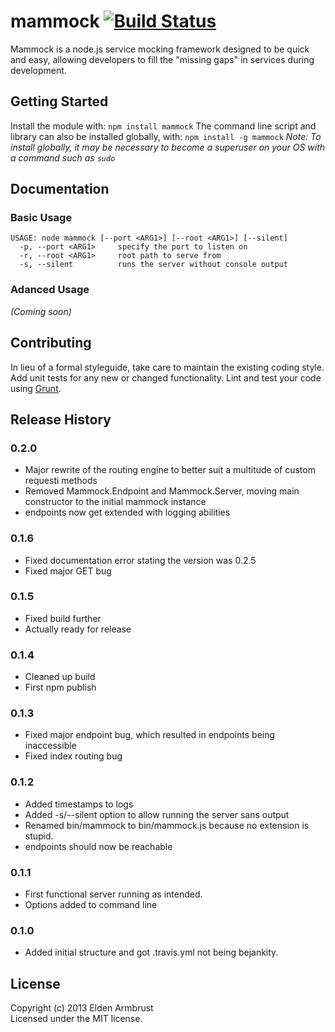 # mammock [![Build Status](https://secure.travis-ci.org/earmbrust/mammock.png?branch=master)](http://travis-ci.org/earmbrust/mammock)

Mammock is a node.js service mocking framework designed to be quick and easy, allowing developers to fill the "missing gaps" in services during development.

## Getting Started
Install the module with: `npm install mammock`
The command line script and library can also be installed globally, with: `npm install -g mammock`
_Note: To install globally, it may be necessary to become a superuser on your OS with a command such as `sudo`_

## Documentation
### Basic Usage
    USAGE: node mammock [--port <ARG1>] [--root <ARG1>] [--silent] 
      -p, --port <ARG1>     specify the port to listen on
      -r, --root <ARG1>     root path to serve from
      -s, --silent          runs the server without console output

### Adanced Usage
_(Coming soon)_

## Contributing
In lieu of a formal styleguide, take care to maintain the existing coding style. Add unit tests for any new or changed functionality. Lint and test your code using [Grunt](http://gruntjs.com/).

## Release History
### 0.2.0
* Major rewrite of the routing engine to better suit a multitude of custom requesti methods
* Removed Mammock.Endpoint and Mammock.Server, moving main constructor to the initial mammock instance
* endpoints now get extended with logging abilities

### 0.1.6
* Fixed documentation error stating the version was 0.2.5
* Fixed major GET bug

### 0.1.5
* Fixed build further
* Actually ready for release

### 0.1.4
* Cleaned up build
* First npm publish

### 0.1.3
* Fixed major endpoint bug, which resulted in endpoints being inaccessible
* Fixed index routing bug

### 0.1.2
* Added timestamps to logs
* Added -s/--silent option to allow running the server sans output
* Renamed bin/mammock to bin/mammock.js because no extension is stupid.
* endpoints should now be reachable

### 0.1.1
* First functional server running as intended.
* Options added to command line

### 0.1.0
* Added initial structure and got .travis.yml not being bejankity.

## License
Copyright (c) 2013 Elden Armbrust  
Licensed under the MIT license.
